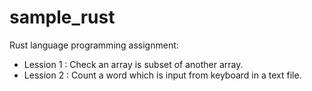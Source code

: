 # sample_rust
Rust language programming assignment:

  - Lession 1 : Check an array is subset of another array.
  - Lession 2 : Count a word which is input from keyboard in a text file.
